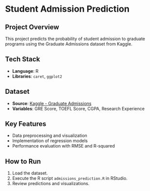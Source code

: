 # Student Admission Prediction

## Project Overview
This project predicts the probability of student admission to graduate programs using the Graduate Admissions dataset from Kaggle.

## Tech Stack
- **Language**: R
- **Libraries**: `caret`, `ggplot2`

## Dataset
- **Source**: [Kaggle - Graduate Admissions](https://www.kaggle.com/mohansacharya/graduate-admissions)
- **Variables**: GRE Score, TOEFL Score, CGPA, Research Experience

## Key Features
- Data preprocessing and visualization
- Implementation of regression models
- Performance evaluation with RMSE and R-squared

## How to Run
1. Load the dataset.
2. Execute the R script `admissions_prediction.R` in RStudio.
3. Review predictions and visualizations.
